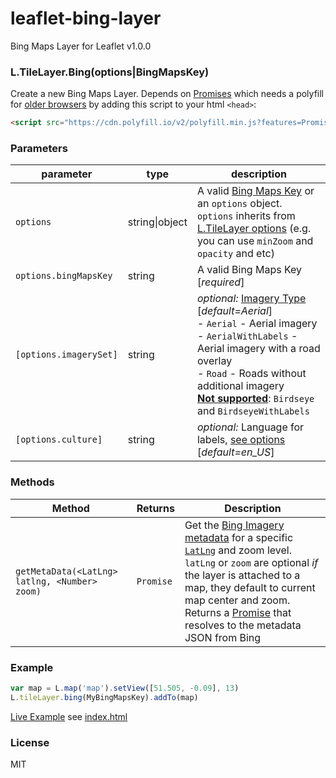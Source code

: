# leaflet-bing-layer

Bing Maps Layer for Leaflet v1.0.0


### L.TileLayer.Bing(options|BingMapsKey)

Create a new Bing Maps Layer. Depends on [Promises](https://developer.mozilla.org/en-US/docs/Web/JavaScript/Reference/Global_Objects/Promise) which needs a polyfill for [older browsers](http://caniuse.com/#feat=promises) by adding this script to your html `<head>`:

```html
<script src="https://cdn.polyfill.io/v2/polyfill.min.js?features=Promise"></script>
```

### Parameters

| parameter                     | type           | description                                                                                           |
| ----------------------------- | -------------- | ----------------------------------------------------------------------------------------------------- |
| `options`                     | string\|object | A valid [Bing Maps Key](https://msdn.microsoft.com/en-us/library/ff428642.aspx) or an `options` object. `options` inherits from [L.TileLayer options](http://mourner.github.io/Leaflet/reference.html#tilelayer-options) (e.g. you can use `minZoom` and `opacity` and etc) |
| `options.bingMapsKey`         | string         | A valid Bing Maps Key [_required_]                                                                      |
| `[options.imagerySet]` | string         | _optional:_ [Imagery Type](https://msdn.microsoft.com/en-us/library/ff701716.aspx) [_default=Aerial_] <br>- `Aerial` - Aerial imagery<br>- `AerialWithLabels` - Aerial imagery with a road overlay<br>- `Road` - Roads without additional imagery<br>**[Not supported](https://social.msdn.microsoft.com/Forums/en-US/3d80d4a6-f4c9-4926-a336-e0d545b1ef3c/is-it-possible-to-retrieve-birdseye-map-tiles-using-rest-services?forum=bingmapsservices)**: `Birdseye` and `BirdseyeWithLabels`      |
| `[options.culture]`   | string         | _optional:_ Language for labels, [see options](https://msdn.microsoft.com/en-us/library/hh441729.aspx) [_default=en_US_]           |

### Methods

| Method           | Returns        | Description   |
| ----------       | -------------- | ------------- |
| `getMetaData(<LatLng> latlng, <Number> zoom)`    | `Promise`      | Get the [Bing Imagery metadata](https://msdn.microsoft.com/en-us/library/ff701712.aspx) for a specific [`LatLng`](http://leafletjs.com/reference.html#latlng) and zoom level. `latLng` or `zoom` are optional *if* the layer is attached to a map, they default to current map center and zoom. Returns a [Promise](https://developer.mozilla.org/en-US/docs/Web/JavaScript/Reference/Global_Objects/Promise) that resolves to the metadata JSON from Bing |

### Example

```js
var map = L.map('map').setView([51.505, -0.09], 13)
L.tileLayer.bing(MyBingMapsKey).addTo(map)
```

[Live Example](http://digidem.github.io/leaflet-bing-layer/) see [index.html](index.html)

### License

MIT
